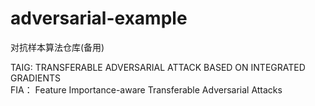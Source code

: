 # adversarial-example
对抗样本算法仓库(备用)

TAIG: TRANSFERABLE ADVERSARIAL ATTACK BASED ON INTEGRATED GRADIENTS <br>
FIA： Feature Importance-aware Transferable Adversarial Attacks
